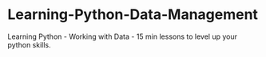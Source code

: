 # Learning-Python-Data-Management
Learning Python - Working with Data - 15 min lessons to level up your python skills.
